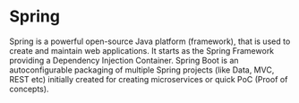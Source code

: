 # Spring

Spring is a powerful open-source Java platform (framework), that is used to create and maintain web applications. It starts as the Spring Framework providing a Dependency Injection Container. Spring Boot is an autoconfigurable packaging of multiple Spring projects (like Data, MVC, REST etc) initially created for creating microservices or quick PoC (Proof of concepts).
